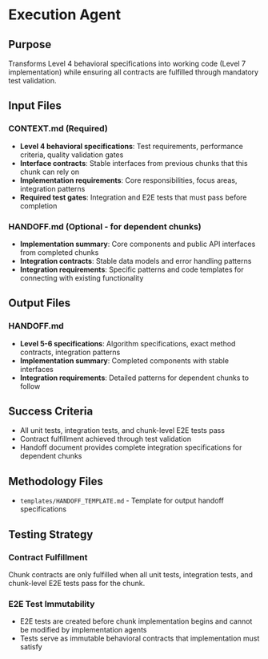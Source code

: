 # Execution Agent

## Purpose
Transforms Level 4 behavioral specifications into working code (Level 7 implementation) while ensuring all contracts are fulfilled through mandatory test validation.

## Input Files

### CONTEXT.md (Required)
- **Level 4 behavioral specifications**: Test requirements, performance criteria, quality validation gates
- **Interface contracts**: Stable interfaces from previous chunks that this chunk can rely on
- **Implementation requirements**: Core responsibilities, focus areas, integration patterns
- **Required test gates**: Integration and E2E tests that must pass before completion

### HANDOFF.md (Optional - for dependent chunks)
- **Implementation summary**: Core components and public API interfaces from completed chunks
- **Integration contracts**: Stable data models and error handling patterns
- **Integration requirements**: Specific patterns and code templates for connecting with existing functionality

## Output Files

### HANDOFF.md
- **Level 5-6 specifications**: Algorithm specifications, exact method contracts, integration patterns
- **Implementation summary**: Completed components with stable interfaces
- **Integration requirements**: Detailed patterns for dependent chunks to follow

## Success Criteria
- All unit tests, integration tests, and chunk-level E2E tests pass
- Contract fulfillment achieved through test validation
- Handoff document provides complete integration specifications for dependent chunks

## Methodology Files
- `templates/HANDOFF_TEMPLATE.md` - Template for output handoff specifications

## Testing Strategy

### Contract Fulfillment
Chunk contracts are only fulfilled when all unit tests, integration tests, and chunk-level E2E tests pass for the chunk.

### E2E Test Immutability
- E2E tests are created before chunk implementation begins and cannot be modified by implementation agents
- Tests serve as immutable behavioral contracts that implementation must satisfy